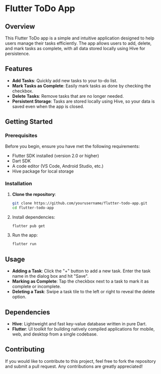 # Flutter ToDo App

## Overview

This Flutter ToDo app is a simple and intuitive application designed to help users manage their tasks efficiently. The app allows users to add, delete, and mark tasks as complete, with all data stored locally using Hive for persistence.

## Features

- **Add Tasks**: Quickly add new tasks to your to-do list.
- **Mark Tasks as Complete**: Easily mark tasks as done by checking the checkbox.
- **Delete Tasks**: Remove tasks that are no longer needed.
- **Persistent Storage**: Tasks are stored locally using Hive, so your data is saved even when the app is closed.

## Getting Started

### Prerequisites

Before you begin, ensure you have met the following requirements:

- Flutter SDK installed (version 2.0 or higher)
- Dart SDK
- A code editor (VS Code, Android Studio, etc.)
- Hive package for local storage

### Installation

1. **Clone the repository**:

   ```bash
   git clone https://github.com/yourusername/flutter-todo-app.git
   cd flutter-todo-app
   
2.	Install dependencies:
    ```bash
    flutter pub get

3.	Run the app:
     ```bash
     flutter run

## Usage

- **Adding a Task**: Click the "+" button to add a new task. Enter the task name in the dialog box and hit "Save".
- **Marking as Complete**: Tap the checkbox next to a task to mark it as complete or incomplete.
- **Deleting a Task**: Swipe a task tile to the left or right to reveal the delete option.

## Dependencies

- **Hive**: Lightweight and fast key-value database written in pure Dart.
- **Flutter**: UI toolkit for building natively compiled applications for mobile, web, and desktop from a single codebase.

## Contributing

If you would like to contribute to this project, feel free to fork the repository and submit a pull request. Any contributions are greatly appreciated!
